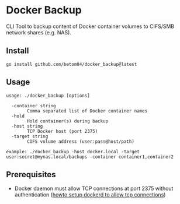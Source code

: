 # Docker Backup

CLI Tool to backup content of Docker container volumes to CIFS/SMB network shares (e.g. NAS).

## Install
```
go install github.com/betom84/docker_backup@latest
```

## Usage
```
usage: ./docker_backup [options]

  -container string
        Comma separated list of Docker container names
  -hold
        Hold container(s) during backup
  -host string
        TCP Docker host (port 2375)
  -target string
        CIFS volume address (user:pass@host/path)

example: ./docker_backup -host docker.local -target user:secret@mynas.local/backups -container container1,container2
```

## Prerequisites

- Docker daemon must allow TCP connections at port 2375 without authentication ([howto setup dockerd to allow tcp connections](https://docs.docker.com/engine/reference/commandline/dockerd/#daemon-socket-option))
